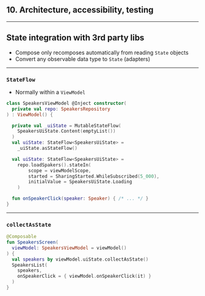 ## **10. Architecture, accessibility, testing**

---

## **State integration with 3rd party libs**

* Compose only recomposes automatically from reading `State` objects
* Convert any observable data type to `State` (adapters)

---

### **`StateFlow`**

* Normally within a `ViewModel`

```kotlin
class SpeakersViewModel @Inject constructor(
  private val repo: SpeakersRepository
) : ViewModel() {

  private val _uiState = MutableStateFlow(
    SpeakersUiState.Content(emptyList())
  )
  val uiState: StateFlow<SpeakersUiState> =
    _uiState.asStateFlow()

  val uiState: StateFlow<SpeakersUiState> =
    repo.loadSpakers().stateIn(
        scope = viewModelScope,
        started = SharingStarted.WhileSubscribed(5_000),
        initialValue = SpeakersUiState.Loading
    )

  fun onSpeakerClick(speaker: Speaker) { /* ... */ }
}
```

---

### **`collectAsState`**

```kotlin
@Composable
fun SpeakersScreen(
  viewModel: SpeakersViewModel = viewModel()
) {
  val speakers by viewModel.uiState.collectAsState()
  SpeakersList(
    speakers,
    onSpeakerClick = { viewModel.onSpeakerClick(it) }
  )
}
```
